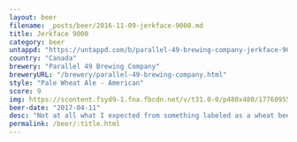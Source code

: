 ```yaml
---
layout: beer
filename: _posts/beer/2016-11-09-jerkface-9000.md
title: Jerkface 9000
category: beer
untappd: "https://untappd.com/b/parallel-49-brewing-company-jerkface-9000/974206"
country: "Canada"
brewery: "Parallel 49 Brewing Company"
breweryURL: "/brewery/parallel-49-brewing-company.html"
style: "Pale Wheat Ale - American"
score: 9
img: https://scontent.fsyd9-1.fna.fbcdn.net/v/t31.0-0/p480x480/17760955_10155111577633745_3742228659571744467_o.jpg?_nc_cat=100&_nc_sid=e007fa&_nc_ohc=AMJQ5arLV5UAX_lIl7q&_nc_oc=AQmeR43BK4h5jnv69gI2oX1212Nf24rVbxW_o-LhygKKGcc-VXKih8F9vf3f4xGTHq8&_nc_ht=scontent.fsyd9-1.fna&_nc_tp=6&oh=15d44beda7182ed790bc948063bed8be&oe=5F49548A
beer-date: "2017-04-11"
desc: "Not at all what I expected from something labeled as a wheat beer, more like a hoppy pale ale. But I can’t complain because it’s pretty damn good. Manages to be easy drinking at the same time. The kind of beer you could have bunch of"
permalink: /beer/:title.html
---
```

